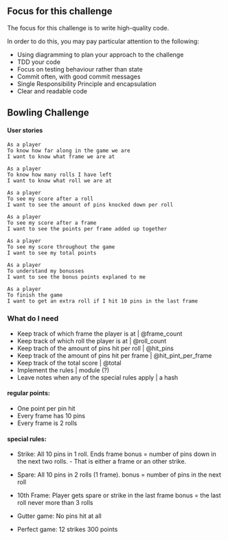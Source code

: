 ## Focus for this challenge
The focus for this challenge is to write high-quality code.

In order to do this, you may pay particular attention to the following:
* Using diagramming to plan your approach to the challenge
* TDD your code
* Focus on testing behaviour rather than state
* Commit often, with good commit messages
* Single Responsibility Principle and encapsulation
* Clear and readable code

## Bowling Challenge

#### User stories
```
As a player
To know how far along in the game we are
I want to know what frame we are at
```
```
As a player
To know how many rolls I have left
I want to know what roll we are at
```
```
As a player
To see my score after a roll
I want to see the amount of pins knocked down per roll
```
```
As a player
To see my score after a frame
I want to see the points per frame added up together
```
```
As a player
To see my score throughout the game
I want to see my total points 
```
```
As a player
To understand my bonusses
I want to see the bonus points explaned to me
```
```
As a player
To finish the game
I want to get an extra roll if I hit 10 pins in the last frame
```
### What do I need 

- Keep track of which frame the player is at        |   @frame_count
- Keep track of which roll the player is at         |   @roll_count
- Keep trach of the amount of pins hit per roll     |   @hit_pins
- Keep track of the amount of pins hit per frame    |   @hit_pint_per_frame
- Keep track of the total score                     |   @total 
- Implement the rules                               |   module (?)
- Leave notes when any of the special rules apply   |   a hash

#### regular points:

- One point per pin hit
- Every frame has 10 pins
- Every frame is 2 rolls

#### special rules:

- Strike: All 10 pins in 1 roll.
    Ends frame
    bonus = number of pins down in the next two rolls. - That is either a frame or an other strike.

- Spare: All 10 pins in 2 rolls (1 frame).
    bonus = number of pins in the next roll

- 10th Frame: Player gets spare or strike in the last frame
    bonus = the last roll
    never more than 3 rolls

- Gutter game: No pins hit at all

- Perfect game: 12 strikes
    300 points




